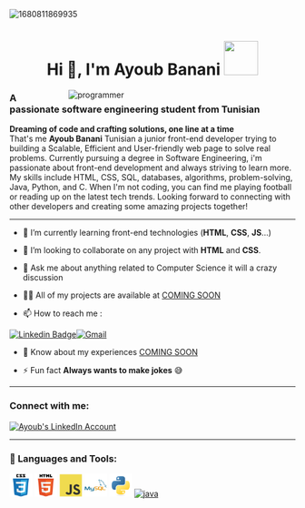

![1680811869935](https://user-images.githubusercontent.com/122807620/230803484-f99753f4-0c39-4087-95c9-2cabfde27be8.jpg)

<h1 align="center">Hi 👋, I'm Ayoub Banani <img align="" width="60" height="60" src="https://media3.giphy.com/media/qgQUggAC3Pfv687qPC/200.webp?cid=ecf05e47erz151m3q8o6832jxvox6lvj1lzmcvrh4i3ds0zd&rid=200.webp&ct=g"></h1>
<img align="right" width="400" src="https://camo.githubusercontent.com/cae12fddd9d6982901d82580bdf321d81fb299141098ca1c2d4891870827bf17/68747470733a2f2f6d69726f2e6d656469756d2e636f6d2f6d61782f313336302f302a37513379765349765f7430696f4a2d5a2e676966" alt="programmer">
<p align="left">
<h3>A passionate software engineering student from Tunisian</h3>

**Dreaming of code and crafting solutions, one line at a time**
<br>
That's me **Ayoub Banani** Tunisian a junior front-end developer trying to building a Scalable, Efficient and User-friendly web page to solve real problems.
Currently pursuing a degree in Software Engineering, i'm passionate about front-end development and always striving to learn more. My skills include HTML, CSS, SQL, databases, algorithms, problem-solving, Java, Python, and C. When I'm not coding, you can find me playing football or reading up on the latest tech trends. Looking forward to connecting with other developers and creating some amazing projects together!
</p>

<hr>

- 🌱 I’m currently learning front-end technologies (**HTML**, **CSS**, **JS**...)

- 👯 I’m looking to collaborate on any project with **HTML** and **CSS**.

- 💬 Ask me about anything related to Computer Science it will a crazy discussion

- 👨‍💻 All of my projects are available at [COMING SOON](https://github.com/Ayoub0Bn/Ayoub-Banani/blob/main/README.md)

- 📫 How to reach me :

[![Linkedin Badge](https://img.shields.io/badge/LinkedIn-0077B5?style=for-the-badge&logo=linkedin&logoColor=white)](https://www.linkedin.com/in/ayoub-banani/)[![Gmail](https://img.shields.io/badge/-GMAIL-D14836?style=for-the-badge&logo=gmail&logoColor=white)](mailto:Ayoub.mokhtar.banani@gmail.com)

- 📄 Know about my experiences [COMING SOON](https://github.com/Ayoub0Bn/Ayoub-Banani/blob/main/README.md)

- ⚡ Fun fact  **Always wants to make jokes** 😅

<hr>

<h3 align="left">Connect with me:</h3>
<p align="left">
<a href="https://www.linkedin.com/in/ayoub-banani/" target="_blank" ><img align="center" src="https://raw.githubusercontent.com/rahuldkjain/github-profile-readme-generator/master/src/images/icons/Social/linked-in-alt.svg" alt="Ayoub's LinkedIn Account" height="30" width="40" /></a>
</p>

<hr>

<h3 align="left">🧰 Languages and Tools:</h3>
<p align="left">
<a href="https://www.w3schools.com/css/" target="_blank" rel="noreferrer"> <img src="https://raw.githubusercontent.com/devicons/devicon/master/icons/css3/css3-original-wordmark.svg" alt="css3" width="40" height="40"/></a>
<a href="https://www.w3.org/html/" target="_blank" rel="noreferrer"> <img src="https://raw.githubusercontent.com/devicons/devicon/master/icons/html5/html5-original-wordmark.svg" alt="html5" width="40" height="40"/></a>
<a href="https://developer.mozilla.org/en-US/docs/Web/JavaScript" target="_blank" rel="noreferrer"> <img src="https://raw.githubusercontent.com/devicons/devicon/master/icons/javascript/javascript-original.svg" alt="javascript" width="40" height="40"/></a>
<a href="https://www.mysql.com/" target="_blank" rel="noreferrer"> <img src="https://raw.githubusercontent.com/devicons/devicon/master/icons/mysql/mysql-original-wordmark.svg" alt="mysql" width="40" height="40"/></a>
<a href="https://www.python.org" target="_blank" rel="noreferrer"> <img src="https://raw.githubusercontent.com/devicons/devicon/master/icons/python/python-original.svg" alt="python" width="40" height="40"/></a> 
<a href="https://www.java.com/fr/" target="_blanc"><img src="https://user-images.githubusercontent.com/122807620/228988880-87ea0d9f-01f1-4663-91bf-087529ee4ea9.png" alt="java" width="40" height="40"><a/>
</p>
 
